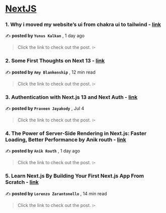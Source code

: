 
<h1><a href=https://medium.com/tag/nextjs/recommended target="_blank" rel="noopener noreferrer">NextJS</a></h1>
<h3>1. Why i moved my website’s ui from chakra ui to tailwind - <a href=https://medium.com/@kalkanyunus/why-i-moved-my-websites-ui-from-chakra-ui-to-tailwind-454800a12393?source=tag_recommended_feed---------0-84----------nextjs----------abc43f38_b273_4092_b2d2_e37492055ba4------- target="_blank" rel="noopener noreferrer">link</a></h3>

✍️ **posted by `Yunus Kalkan`** <date> , 1 day ago</date>

<blockquote>Click the link to check out the post. ⌲</blockquote>

<h3>2. Some First Thoughts on Next 13 - <a href=https://medium.com/better-programming/some-first-thoughts-on-next-13-922a6a6c5200?source=tag_recommended_feed---------1-107----------nextjs----------abc43f38_b273_4092_b2d2_e37492055ba4------- target="_blank" rel="noopener noreferrer">link</a></h3>

✍️ **posted by `Amy Blankenship`** <date> , 12 min read</date>

<blockquote>Click the link to check out the post. ⌲</blockquote>

<h3>3. Authentication with Next.js 13 and Next Auth - <a href=https://medium.com/ascentic-technology/authentication-with-next-js-13-and-next-auth-9c69d55d6bfd?source=tag_recommended_feed---------2-85----------nextjs----------abc43f38_b273_4092_b2d2_e37492055ba4------- target="_blank" rel="noopener noreferrer">link</a></h3>

✍️ **posted by `Praveen Jayakody`** <date> , Jul 4</date>

<blockquote>Click the link to check out the post. ⌲</blockquote>

<h3>4. The Power of Server-Side Rendering in Next.js: Faster Loading, Better Performance by Anik routh - <a href=https://medium.com/@anikrauth/the-power-of-server-side-rendering-in-next-js-faster-loading-better-performance-by-anik-routh-da2144e027f8?source=tag_recommended_feed---------3-84----------nextjs----------abc43f38_b273_4092_b2d2_e37492055ba4------- target="_blank" rel="noopener noreferrer">link</a></h3>

✍️ **posted by `Anik Routh`** <date> , 1 day ago</date>

<blockquote>Click the link to check out the post. ⌲</blockquote>

<h3>5. Learn Next.js By Building Your First Next.js App From Scratch - <a href=https://medium.com/gitconnected/learn-next-js-by-building-your-first-next-js-app-from-scratch-8ec7cc93a9cb?source=tag_recommended_feed---------4-107----------nextjs----------abc43f38_b273_4092_b2d2_e37492055ba4------- target="_blank" rel="noopener noreferrer">link</a></h3>

✍️ **posted by `Lorenzo Zarantonello`** <date> , 14 min read</date>

<blockquote>Click the link to check out the post. ⌲</blockquote>

